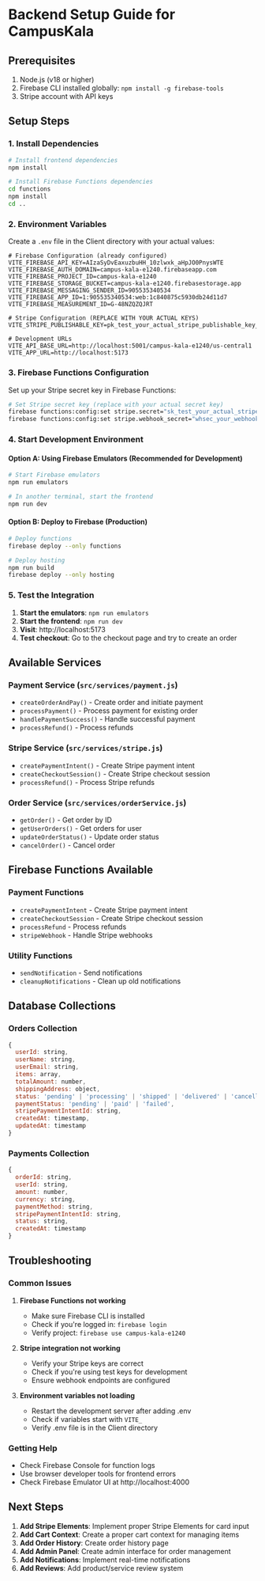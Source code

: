# Backend Setup Guide for CampusKala

## Prerequisites
1. Node.js (v18 or higher)
2. Firebase CLI installed globally: `npm install -g firebase-tools`
3. Stripe account with API keys

## Setup Steps

### 1. Install Dependencies
```bash
# Install frontend dependencies
npm install

# Install Firebase Functions dependencies
cd functions
npm install
cd ..
```

### 2. Environment Variables
Create a `.env` file in the Client directory with your actual values:

```env
# Firebase Configuration (already configured)
VITE_FIREBASE_API_KEY=AIzaSyDvEaxuzbuHH_10zlwxk_aHpJO0PnysWTE
VITE_FIREBASE_AUTH_DOMAIN=campus-kala-e1240.firebaseapp.com
VITE_FIREBASE_PROJECT_ID=campus-kala-e1240
VITE_FIREBASE_STORAGE_BUCKET=campus-kala-e1240.firebasestorage.app
VITE_FIREBASE_MESSAGING_SENDER_ID=905535340534
VITE_FIREBASE_APP_ID=1:905535340534:web:1c840875c5930db24d11d7
VITE_FIREBASE_MEASUREMENT_ID=G-48NZQZQJRT

# Stripe Configuration (REPLACE WITH YOUR ACTUAL KEYS)
VITE_STRIPE_PUBLISHABLE_KEY=pk_test_your_actual_stripe_publishable_key_here

# Development URLs
VITE_API_BASE_URL=http://localhost:5001/campus-kala-e1240/us-central1
VITE_APP_URL=http://localhost:5173
```

### 3. Firebase Functions Configuration
Set up your Stripe secret key in Firebase Functions:

```bash
# Set Stripe secret key (replace with your actual secret key)
firebase functions:config:set stripe.secret="sk_test_your_actual_stripe_secret_key_here"
firebase functions:config:set stripe.webhook_secret="whsec_your_webhook_secret_here"
```

### 4. Start Development Environment

#### Option A: Using Firebase Emulators (Recommended for Development)
```bash
# Start Firebase emulators
npm run emulators

# In another terminal, start the frontend
npm run dev
```

#### Option B: Deploy to Firebase (Production)
```bash
# Deploy functions
firebase deploy --only functions

# Deploy hosting
npm run build
firebase deploy --only hosting
```

### 5. Test the Integration

1. **Start the emulators**: `npm run emulators`
2. **Start the frontend**: `npm run dev`
3. **Visit**: http://localhost:5173
4. **Test checkout**: Go to the checkout page and try to create an order

## Available Services

### Payment Service (`src/services/payment.js`)
- `createOrderAndPay()` - Create order and initiate payment
- `processPayment()` - Process payment for existing order
- `handlePaymentSuccess()` - Handle successful payment
- `processRefund()` - Process refunds

### Stripe Service (`src/services/stripe.js`)
- `createPaymentIntent()` - Create Stripe payment intent
- `createCheckoutSession()` - Create Stripe checkout session
- `processRefund()` - Process Stripe refunds

### Order Service (`src/services/orderService.js`)
- `getOrder()` - Get order by ID
- `getUserOrders()` - Get orders for user
- `updateOrderStatus()` - Update order status
- `cancelOrder()` - Cancel order

## Firebase Functions Available

### Payment Functions
- `createPaymentIntent` - Create Stripe payment intent
- `createCheckoutSession` - Create Stripe checkout session
- `processRefund` - Process refunds
- `stripeWebhook` - Handle Stripe webhooks

### Utility Functions
- `sendNotification` - Send notifications
- `cleanupNotifications` - Clean up old notifications

## Database Collections

### Orders Collection
```javascript
{
  userId: string,
  userName: string,
  userEmail: string,
  items: array,
  totalAmount: number,
  shippingAddress: object,
  status: 'pending' | 'processing' | 'shipped' | 'delivered' | 'cancelled',
  paymentStatus: 'pending' | 'paid' | 'failed',
  stripePaymentIntentId: string,
  createdAt: timestamp,
  updatedAt: timestamp
}
```

### Payments Collection
```javascript
{
  orderId: string,
  userId: string,
  amount: number,
  currency: string,
  paymentMethod: string,
  stripePaymentIntentId: string,
  status: string,
  createdAt: timestamp
}
```

## Troubleshooting

### Common Issues

1. **Firebase Functions not working**
   - Make sure Firebase CLI is installed
   - Check if you're logged in: `firebase login`
   - Verify project: `firebase use campus-kala-e1240`

2. **Stripe integration not working**
   - Verify your Stripe keys are correct
   - Check if you're using test keys for development
   - Ensure webhook endpoints are configured

3. **Environment variables not loading**
   - Restart the development server after adding .env
   - Check if variables start with `VITE_`
   - Verify .env file is in the Client directory

### Getting Help
- Check Firebase Console for function logs
- Use browser developer tools for frontend errors
- Check Firebase Emulator UI at http://localhost:4000

## Next Steps

1. **Add Stripe Elements**: Implement proper Stripe Elements for card input
2. **Add Cart Context**: Create a proper cart context for managing items
3. **Add Order History**: Create order history page
4. **Add Admin Panel**: Create admin interface for order management
5. **Add Notifications**: Implement real-time notifications
6. **Add Reviews**: Add product/service review system
